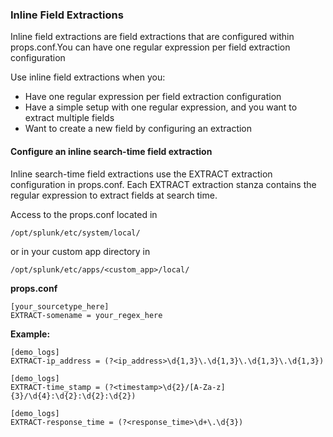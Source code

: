 ### Inline Field Extractions
Inline field extractions are field extractions that are configured within props.conf.You can have one regular expression per field extraction configuration

Use inline field extractions when you:
- Have one regular expression per field extraction configuration
- Have a simple setup with one regular expression, and you want to extract multiple fields
- Want to create a new field by configuring an extraction

#### Configure an inline search-time field extraction
Inline search-time field extractions use the EXTRACT extraction configuration in props.conf. Each EXTRACT extraction stanza contains the regular expression to extract fields at search time.

Access to the props.conf located in
```
/opt/splunk/etc/system/local/
```
or in your custom app directory in 
```
/opt/splunk/etc/apps/<custom_app>/local/
```
**props.conf**
```
[your_sourcetype_here]
EXTRACT-somename = your_regex_here
```
**Example:**
```
[demo_logs]
EXTRACT-ip_address = (?<ip_address>\d{1,3}\.\d{1,3}\.\d{1,3}\.\d{1,3})

[demo_logs]
EXTRACT-time_stamp = (?<timestamp>\d{2}/[A-Za-z]{3}/\d{4}:\d{2}:\d{2}:\d{2})

[demo_logs]
EXTRACT-response_time = (?<response_time>\d+\.\d{3})
```
